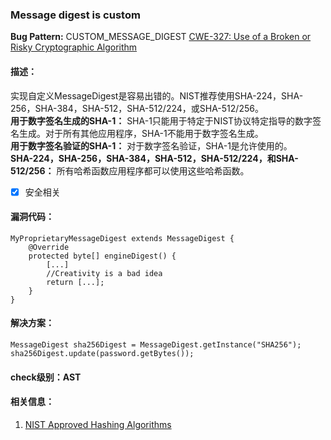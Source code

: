 ### Message digest is custom
**Bug Pattern:** CUSTOM_MESSAGE_DIGEST
[CWE-327: Use of a Broken or Risky Cryptographic Algorithm](http://cwe.mitre.org/data/definitions/327.html)
#### 描述：
实现自定义MessageDigest是容易出错的。NIST推荐使用SHA-224，SHA-256，SHA-384，SHA-512，SHA-512/224，或SHA-512/256。  
**用于数字签名生成的SHA-1：**
SHA-1只能用于特定于NIST协议特定指导的数字签名生成。对于所有其他应用程序，SHA-1不能用于数字签名生成。  
**用于数字签名验证的SHA-1：**
对于数字签名验证，SHA-1是允许使用的。  
**SHA-224，SHA-256，SHA-384，SHA-512，SHA-512/224，和SHA-512/256：**
所有哈希函数应用程序都可以使用这些哈希函数。

- [x] 安全相关
#### 漏洞代码：

```
MyProprietaryMessageDigest extends MessageDigest {
    @Override
    protected byte[] engineDigest() {
        [...]
        //Creativity is a bad idea
        return [...];
    }
}
```
#### 解决方案：

```
MessageDigest sha256Digest = MessageDigest.getInstance("SHA256");
sha256Digest.update(password.getBytes());
```
#### check级别：AST

#### 相关信息：
1. [NIST Approved Hashing Algorithms](http://csrc.nist.gov/groups/ST/toolkit/secure_hashing.html)
